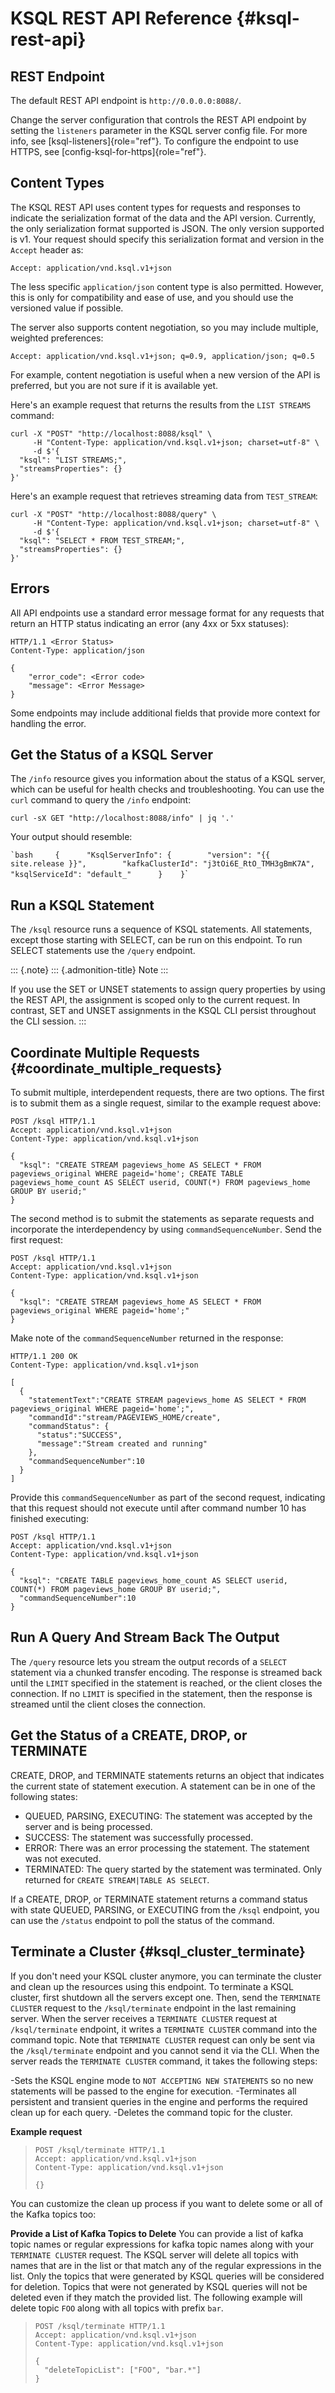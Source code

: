 ---
---
KSQL REST API Reference {#ksql-rest-api}
=======================

REST Endpoint
-------------

The default REST API endpoint is `http://0.0.0.0:8088/`.

Change the server configuration that controls the REST API endpoint by
setting the `listeners` parameter in the KSQL server config file. For
more info, see [ksql-listeners]{role="ref"}. To configure the endpoint
to use HTTPS, see [config-ksql-for-https]{role="ref"}.

Content Types
-------------

The KSQL REST API uses content types for requests and responses to
indicate the serialization format of the data and the API version.
Currently, the only serialization format supported is JSON. The only
version supported is v1. Your request should specify this serialization
format and version in the `Accept` header as:

    Accept: application/vnd.ksql.v1+json

The less specific `application/json` content type is also permitted.
However, this is only for compatibility and ease of use, and you should
use the versioned value if possible.

The server also supports content negotiation, so you may include
multiple, weighted preferences:

    Accept: application/vnd.ksql.v1+json; q=0.9, application/json; q=0.5

For example, content negotiation is useful when a new version of the API
is preferred, but you are not sure if it is available yet.

Here\'s an example request that returns the results from the
`LIST STREAMS` command:

``` {.sourceCode .bash}
curl -X "POST" "http://localhost:8088/ksql" \
     -H "Content-Type: application/vnd.ksql.v1+json; charset=utf-8" \
     -d $'{
  "ksql": "LIST STREAMS;",
  "streamsProperties": {}
}'
```

Here\'s an example request that retrieves streaming data from
`TEST_STREAM`:

``` {.sourceCode .bash}
curl -X "POST" "http://localhost:8088/query" \
     -H "Content-Type: application/vnd.ksql.v1+json; charset=utf-8" \
     -d $'{
  "ksql": "SELECT * FROM TEST_STREAM;",
  "streamsProperties": {}
}'
```

Errors
------

All API endpoints use a standard error message format for any requests
that return an HTTP status indicating an error (any 4xx or 5xx
statuses):

``` {.sourceCode .http}
HTTP/1.1 <Error Status>
Content-Type: application/json

{
    "error_code": <Error code>
    "message": <Error Message>
}
```

Some endpoints may include additional fields that provide more context
for handling the error.

Get the Status of a KSQL Server
-------------------------------

The `/info` resource gives you information about the status of a KSQL
server, which can be useful for health checks and troubleshooting. You
can use the `curl` command to query the `/info` endpoint:

``` {.sourceCode .bash}
curl -sX GET "http://localhost:8088/info" | jq '.'
```

Your output should resemble:

`` `bash     {      "KsqlServerInfo": {        "version": "{{ site.release }}",        "kafkaClusterId": "j3tOi6E_RtO_TMH3gBmK7A",        "ksqlServiceId": "default_"      }    } ``\`

Run a KSQL Statement
--------------------

The `/ksql` resource runs a sequence of KSQL statements. All statements,
except those starting with SELECT, can be run on this endpoint. To run
SELECT statements use the `/query` endpoint.

::: {.note}
::: {.admonition-title}
Note
:::

If you use the SET or UNSET statements to assign query properties by
using the REST API, the assignment is scoped only to the current
request. In contrast, SET and UNSET assignments in the KSQL CLI persist
throughout the CLI session.
:::

Coordinate Multiple Requests {#coordinate_multiple_requests}
----------------------------

To submit multiple, interdependent requests, there are two options. The
first is to submit them as a single request, similar to the example
request above:

``` {.sourceCode .http}
POST /ksql HTTP/1.1
Accept: application/vnd.ksql.v1+json
Content-Type: application/vnd.ksql.v1+json

{
  "ksql": "CREATE STREAM pageviews_home AS SELECT * FROM pageviews_original WHERE pageid='home'; CREATE TABLE pageviews_home_count AS SELECT userid, COUNT(*) FROM pageviews_home GROUP BY userid;"
}
```

The second method is to submit the statements as separate requests and
incorporate the interdependency by using `commandSequenceNumber`. Send
the first request:

``` {.sourceCode .http}
POST /ksql HTTP/1.1
Accept: application/vnd.ksql.v1+json
Content-Type: application/vnd.ksql.v1+json

{
  "ksql": "CREATE STREAM pageviews_home AS SELECT * FROM pageviews_original WHERE pageid='home';"
}
```

Make note of the `commandSequenceNumber` returned in the response:

``` {.sourceCode .http}
HTTP/1.1 200 OK
Content-Type: application/vnd.ksql.v1+json

[
  {
    "statementText":"CREATE STREAM pageviews_home AS SELECT * FROM pageviews_original WHERE pageid='home';",
    "commandId":"stream/PAGEVIEWS_HOME/create",
    "commandStatus": {
      "status":"SUCCESS",
      "message":"Stream created and running"
    },
    "commandSequenceNumber":10
  }
]
```

Provide this `commandSequenceNumber` as part of the second request,
indicating that this request should not execute until after command
number 10 has finished executing:

``` {.sourceCode .http}
POST /ksql HTTP/1.1
Accept: application/vnd.ksql.v1+json
Content-Type: application/vnd.ksql.v1+json

{
  "ksql": "CREATE TABLE pageviews_home_count AS SELECT userid, COUNT(*) FROM pageviews_home GROUP BY userid;",
  "commandSequenceNumber":10
}
```

Run A Query And Stream Back The Output
--------------------------------------

The `/query` resource lets you stream the output records of a `SELECT`
statement via a chunked transfer encoding. The response is streamed back
until the `LIMIT` specified in the statement is reached, or the client
closes the connection. If no `LIMIT` is specified in the statement, then
the response is streamed until the client closes the connection.

Get the Status of a CREATE, DROP, or TERMINATE
----------------------------------------------

CREATE, DROP, and TERMINATE statements returns an object that indicates
the current state of statement execution. A statement can be in one of
the following states:

-   QUEUED, PARSING, EXECUTING: The statement was accepted by the server
    and is being processed.
-   SUCCESS: The statement was successfully processed.
-   ERROR: There was an error processing the statement. The statement
    was not executed.
-   TERMINATED: The query started by the statement was terminated. Only
    returned for `CREATE STREAM|TABLE AS SELECT`.

If a CREATE, DROP, or TERMINATE statement returns a command status with
state QUEUED, PARSING, or EXECUTING from the `/ksql` endpoint, you can
use the `/status` endpoint to poll the status of the command.

Terminate a Cluster {#ksql_cluster_terminate}
-------------------

If you don\'t need your KSQL cluster anymore, you can terminate the
cluster and clean up the resources using this endpoint. To terminate a
KSQL cluster, first shutdown all the servers except one. Then, send the
`TERMINATE CLUSTER` request to the `/ksql/terminate` endpoint in the
last remaining server. When the server receives a `TERMINATE CLUSTER`
request at `/ksql/terminate` endpoint, it writes a `TERMINATE CLUSTER`
command into the command topic. Note that `TERMINATE CLUSTER` request
can only be sent via the `/ksql/terminate` endpoint and you cannot send
it via the CLI. When the server reads the `TERMINATE CLUSTER` command,
it takes the following steps:

-Sets the KSQL engine mode to `NOT ACCEPTING NEW STATEMENTS` so no new
statements will be passed to the engine for execution. -Terminates all
persistent and transient queries in the engine and performs the required
clean up for each query. -Deletes the command topic for the cluster.

**Example request**

> ``` {.sourceCode .http}
> POST /ksql/terminate HTTP/1.1
> Accept: application/vnd.ksql.v1+json
> Content-Type: application/vnd.ksql.v1+json
>
> {}
> ```

You can customize the clean up process if you want to delete some or all
of the Kafka topics too:

**Provide a List of Kafka Topics to Delete** You can provide a list of
kafka topic names or regular expressions for kafka topic names along
with your `TERMINATE CLUSTER` request. The KSQL server will delete all
topics with names that are in the list or that match any of the regular
expressions in the list. Only the topics that were generated by KSQL
queries will be considered for deletion. Topics that were not generated
by KSQL queries will not be deleted even if they match the provided
list. The following example will delete topic `FOO` along with all
topics with prefix `bar`.

> ``` {.sourceCode .http}
> POST /ksql/terminate HTTP/1.1
> Accept: application/vnd.ksql.v1+json
> Content-Type: application/vnd.ksql.v1+json
>
> {
>   "deleteTopicList": ["FOO", "bar.*"]
> }
> ```
